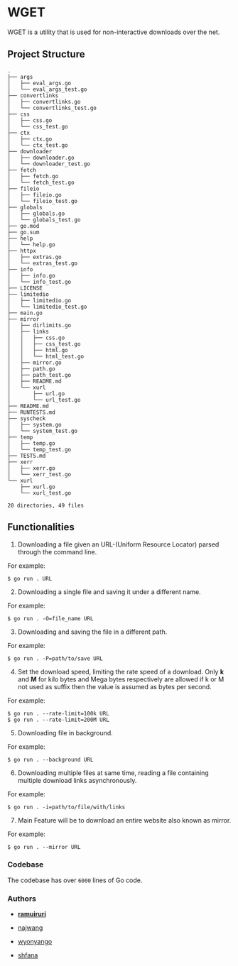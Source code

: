 # WGET

WGET is a utility that is used for non-interactive downloads over the net.

## Project Structure
```
.
├── args
│   ├── eval_args.go
│   └── eval_args_test.go
├── convertlinks
│   ├── convertlinks.go
│   └── convertlinks_test.go
├── css
│   ├── css.go
│   └── css_test.go
├── ctx
│   ├── ctx.go
│   └── ctx_test.go
├── downloader
│   ├── downloader.go
│   └── downloader_test.go
├── fetch
│   ├── fetch.go
│   └── fetch_test.go
├── fileio
│   ├── fileio.go
│   └── fileio_test.go
├── globals
│   ├── globals.go
│   └── globals_test.go
├── go.mod
├── go.sum
├── help
│   └── help.go
├── httpx
│   ├── extras.go
│   └── extras_test.go
├── info
│   ├── info.go
│   └── info_test.go
├── LICENSE
├── limitedio
│   ├── limitedio.go
│   └── limitedio_test.go
├── main.go
├── mirror
│   ├── dirlimits.go
│   ├── links
│   │   ├── css.go
│   │   ├── css_test.go
│   │   ├── html.go
│   │   └── html_test.go
│   ├── mirror.go
│   ├── path.go
│   ├── path_test.go
│   ├── README.md
│   └── xurl
│       ├── url.go
│       └── url_test.go
├── README.md
├── RUNTESTS.md
├── syscheck
│   ├── system.go
│   └── system_test.go
├── temp
│   ├── temp.go
│   └── temp_test.go
├── TESTS.md
├── xerr
│   ├── xerr.go
│   └── xerr_test.go
└── xurl
    ├── xurl.go
    └── xurl_test.go

20 directories, 49 files
```

## Functionalities
1. Downloading a file given an URL-(Uniform Resource Locator) parsed through the command line.

For example:
```
$ go run . URL
```

2. Downloading a single file and saving it under a different name.

For example:
```
$ go run . -O=file_name URL
```

3. Downloading and saving the file in a different path.

For example:
```
$ go run . -P=path/to/save URL
```

4. Set the download speed, limiting the rate speed of a download. Only **k** and **M** for kilo bytes and Mega bytes respectively are allowed if k or M not used as suffix then the value is assumed as bytes per second.

For example:
```
$ go run . --rate-limit=100k URL
$ go run . --rate-limit=200M URL
```

5. Downloading file in background.

For example:
```
$ go run . --background URL
```

6. Downloading multiple files at same time, reading a file containing multiple download links asynchronously.

For example:
```
$ go run . -i=path/to/file/with/links
```

7. Main Feature will be to download an entire website also known as mirror.

For example:
```
$ go run . --mirror URL
```
### Codebase
The codebase has over `6000` lines of Go code.

### Authors
* [**ramuiruri**](https://learn.zone01kisumu.ke/git/ramuiruri)

* [najwang](https://learn.zone01kisumu.ke/git/najwang)

* [wyonyango](https://learn.zone01kisumu.ke/git/wyonyango)

* [shfana](https://learn.zone01kisumu.ke/git/shfana)